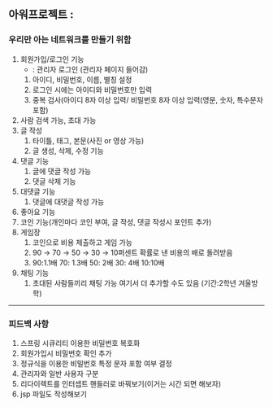 ## 아워프로젝트 :

### 우리만 아는 네트워크를 만들기 위함

1. 회원가입/로그인 기능
   * : 관리자 로그인 (관리자 페이지 들어감)
    1. 아이디, 비밀번호, 이름, 별칭 설정
    2. 로그인 시에는 아이디와 비밀번호만 입력
    3. 중복 검사(아이디 8자 이상 입력/ 비밀번호 8자 이상 입력(영문, 숫자, 특수문자 포함)
3. 사람 검색 가능, 초대 가능
4. 글 작성
    1. 타이틀, 태그, 본문(사진 or 영상 가능)
    2. 글 생성, 삭제, 수정 기능
5. 댓글 기능
    1. 글에 댓글 작성 가능
    2. 댓글 삭제 기능
6. 대댓글 기능
    1. 댓글에 대댓글 작성 가능
7. 좋아요 기능
8. 코인 기능(개인마다 코인 부여, 글 작성, 댓글 작성시 포인트 추가)
9. 게임장
    1. 코인으로 비용 제출하고 게임 가능
    2. 90 → 70 → 50 → 30 → 10퍼센트 확률로 낸 비용의 배로 돌려받음
    3. 90:1.1배 70: 1.3배 50: 2배 30: 4배 10:10배
10. 채팅 기능
    1. 초대된 사람들끼리 채팅 가능
여기서 더 추가할 수도 있음 (기간:2학년 겨울방학)


-----------------------------------------------------------------------------------------------

### 피드백 사항

1. 스프링 시큐리티 이용한 비밀번호 복호화
2. 회원가입시 비밀번호 확인 추가
3. 정규식을 이용한 비밀번호 특정 문자 포함 여부 결정
4. 관리자와 일반 사용자 구분
5. 리다이렉트를 인터셉트 핸들러로 바꿔보기(이거는 시간 되면 해보자)
6. jsp 파일도 작성해보기


